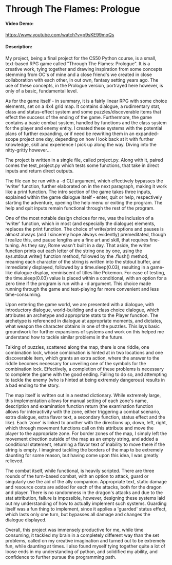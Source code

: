 # Through The Flames: Prologue
#### Video Demo:
https://www.youtube.com/watch?v=p9sKE99moQs
#### Description:
My project, being a final project for the CS50 Python course, is a small, text-based RPG game called "Through The Flames: Prologue". It is a creative work, tying together and drawing inspiration from some concepts stemming from OC's of mine and a close friend's we created in close collaboration with each other, in out own, fantasy setting years ago. The use of these concepts, in the Prologue version, portrayed here however, is only of a basic, fundamental level.

As for the game itself - in summary, it is a fairly linear RPG with some choice elements, set on a 4x4 grid map. It contains dialogue, a rudimentary stat, class and status-effect system and some puzzles/discoverable items that effect the success of the ending of the game. Furthermore, the game contains a basic combat system, handled by functions and the class system for the player and enemy entity. I created these systems with the potential plans of further expanding, or if need be rewriting them in an expanded-scope project one day, depending on how I look back at it with further knowledge, skill and experience I pick up along the way. Diving into the nitty-gritty however...

The project is written in a single file, called project.py. Along with it, paired comes the test_project.py which tests some functions, that take in direct inputs and return direct outputs.

The file can be run with a -d CLI argument, which effectively bypasses the 'writer' function, further elaborated on in the next paragraph, making it work like a print function. The intro section of the game takes three inputs, explained within the game dialogue itself - enter, quit or help, respectively starting the adventure, opening the help menu or exiting the program.
The help and quit inputs remain functional through the rest of the program.

One of the most notable design choices for me, was the inclusion of a 'writer' function, which in most (and especially the dialogue) elements, replaces the print function.
The choice of write/print options and pauses is almost always (and I sincerely hope always evidently) premeditated, though I realize this, and pause lengths are a fine art and skill, that requires fine-tuning. As they say, Rome wasn't built in a day.
That aside, the writer function prints out each letter of the string one by one, using the sys.stdout.write() function method, followed by the .flush() method, meaning each character of the string is written into the stdout buffer, and immediately displayed, followed by a time.sleep(0.03), resulting in a game-like dialogue display, reminiscent of titles like Pokemon. For ease of testing, the time.sleep(0.03) value is placed within a conditional, with an option for a zero time if the program is run with a -d argument. This choice made running through the game and test-playing far more convenient and less time-consuming.

Upon entering the game world, we are presented with a dialogue, with introductory dialogue, world-building and a class choice dialogue, which attributes an archetype and appropriate stats to the Player function. The archetype is referenced in dialogue at appropriate moments, and dictates, what weapon the character obtains in one of the puzzles. This lays basic groundwork for further expansions of systems and work on this helped me understand how to tackle similar problems in the future.

Talking of puzzles, scattered along the map, there is one riddle, one combination lock, whose combination is hinted at in two locations and one discoverable item, which grants an extra action, where the answer to the riddle becomes necessary for unveiling one of the symbols for the combination lock.
Effectively, a completion of these problems is necessary to complete the game with the good ending. Failing to do so, and attempting to tackle the enemy (who is hinted at being extremely dangerous) results in a bad ending to the story.

The map itself is written out in a nested dictionary. While extremely large, this implementation allows for manual setting of each zone's name, description and examination function return (the examination function allows for interactivity with the zone, either triggering a combat scenario, extra dialogue, extra flavor text, a secondary function, status effect and the like). Each 'zone' is linked to another with the directions up, down, left, right, which through movement functions call on this attribute and move the player to the appropriate zone. For border zones of the map, I simply left the movement direction outside of the map as an empty string, and added a conditional statement, returning a flavor text of inability to move there if the string is empty. I imagined tackling the borders of the map to be extremely daunting for some reason, but having come upon this idea, I was greatly relieved.

The combat itself, while functional, is heavily scripted. There are three rounds of the turn-based combat, with an option to attack, guard or singularly use the aid of the ally companion. Appropriate text, static damage and resource costs are added for each of the attacks, both for the dragon and player. There is no randomness in the dragon's attacks and due to the stat attribution, failure is impossible, however, designing these systems laid out my understanding of how to actually implement such systems. Guarding itself was a fun thing to implement, since it applies a 'guarded' status effect, which lasts only one turn, but bypasses all damage and changes the dialogue displayed.

Overall, this project was immensely productive for me, while time consuming, it tackled my brain in a completely different way than the set problems, called on my creative imagination and turned out to be extremely fun, while daunting at times.
I also found myself tying together quite a lot of loose ends in my understanding of python, and solidified my ability, and confidence to further pursue the programming path.
